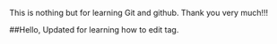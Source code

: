 This is nothing but for learning Git and github.
Thank you very much!!!

##Hello, Updated for learning how to edit tag.

